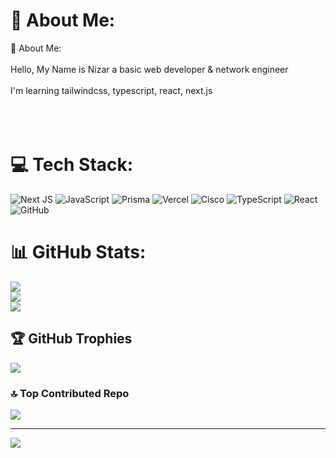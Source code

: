 # 💫 About Me:
💬 About Me:<br><br>Hello, My Name is Nizar a basic web developer & network engineer<br><br>I'm learning tailwindcss, typescript, react, next.js<br><br><br><br> 


# 💻 Tech Stack:
![Next JS](https://img.shields.io/badge/Next-black?style=for-the-badge&logo=next.js&logoColor=white) ![JavaScript](https://img.shields.io/badge/javascript-%23323330.svg?style=for-the-badge&logo=javascript&logoColor=%23F7DF1E) ![Prisma](https://img.shields.io/badge/Prisma-3982CE?style=for-the-badge&logo=Prisma&logoColor=white) ![Vercel](https://img.shields.io/badge/vercel-%23000000.svg?style=for-the-badge&logo=vercel&logoColor=white) ![Cisco](https://img.shields.io/badge/cisco-%23049fd9.svg?style=for-the-badge&logo=cisco&logoColor=black) ![TypeScript](https://img.shields.io/badge/typescript-%23007ACC.svg?style=for-the-badge&logo=typescript&logoColor=white) ![React](https://img.shields.io/badge/react-%2320232a.svg?style=for-the-badge&logo=react&logoColor=%2361DAFB) ![GitHub](https://img.shields.io/badge/github-%23121011.svg?style=for-the-badge&logo=github&logoColor=white)
# 📊 GitHub Stats:
![](https://github-readme-stats.vercel.app/api?username=nd0p&theme=tokyonight&hide_border=false&include_all_commits=false&count_private=false)<br/>
![](https://nirzak-streak-stats.vercel.app/?user=nd0p&theme=tokyonight&hide_border=false)<br/>
![](https://github-readme-stats.vercel.app/api/top-langs/?username=nd0p&theme=tokyonight&hide_border=false&include_all_commits=false&count_private=false&layout=compact)

## 🏆 GitHub Trophies
![](https://github-profile-trophy.vercel.app/?username=nd0p&theme=tokyonight&no-frame=true&no-bg=false&margin-w=4)

### 🔝 Top Contributed Repo
![](https://github-contributor-stats.vercel.app/api?username=nd0p&limit=5&theme=tokyonight&combine_all_yearly_contributions=true)

---
[![](https://visitcount.itsvg.in/api?id=nd0p&icon=0&color=0)](https://visitcount.itsvg.in)

<!-- Proudly created with GPRM ( https://gprm.itsvg.in ) -->
